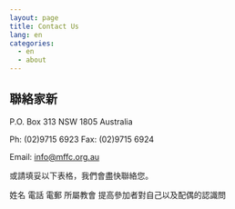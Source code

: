 ```yaml
---
layout: page
title: Contact Us
lang: en
categories: 
  - en
  - about
---
```


聯絡家新
-------
P.O. Box 313
NSW 1805
Australia

Ph: (02)9715 6923
Fax: (02)9715 6924

Email: <info@mffc.org.au>

或請填妥以下表格，我們會盡快聯絡您。

姓名
電話
電郵
所屬教會
提高參加者對自己以及配偶的認識問

